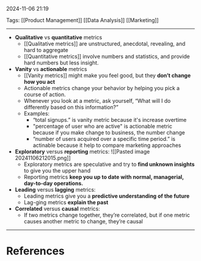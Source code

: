 2024-11-06 21:19

Tags: [[Product Management]] [[Data Analysis]] [[Marketing]]

---

- **Qualitative** vs **quantitative** metrics
	- [[Qualitative metrics]] are unstructured, anecdotal, revealing, and hard to aggregate
	- [[Quantitative metrics]] involve numbers and statistics, and provide hard numbers but less insight.
- **Vanity** vs **actionable** metrics
	- [[Vanity metrics]] might make you feel good, but they **don’t change how you act**
	- Actionable metrics change your behavior by helping you pick a course of action.
	- Whenever you look at a metric, ask yourself, “What will I do differently based on this information?”
	- Examples:
		- “total signups.” is vanity metric because it's increase overtime
		- "percentage of user who are active" is actionable metric because if you make change to business, the number change
		- “number of users acquired over a specific time period.” is actinable because it help to compare marketing approaches
- **Exploratory** versus **reporting** metrics:
	![[Pasted image 20241106212015.png]]
	- Exploratory metrics are speculative and try to **find unknown insights** to give you the upper hand
	-  Reporting metrics **keep you up to date with normal, managerial, day-to-day operations.**
- **Leading** versus **lagging** metrics:
	- Leading metrics give you a **predictive understanding of the future**
	- Lag-ging metrics **explain the past**
- **Correlated** versus **causal** metrics:
	- If two metrics change together, they’re correlated, but if one metric causes another metric to change, they’re causal

---
# References